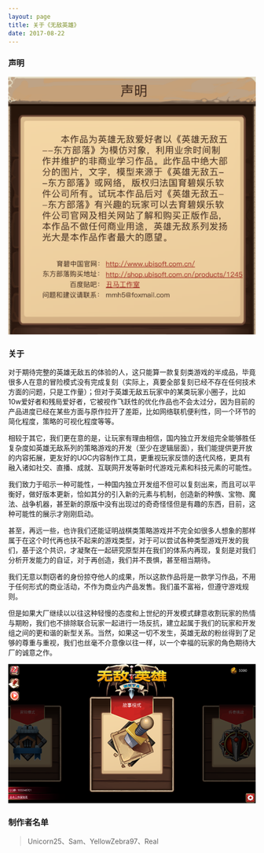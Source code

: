 ```yaml
---
layout: page
title: 关于《无敌英雄》
date: 2017-08-22 
---
```


### 声明
![](/images/h5r-statement.png)

### 关于
对于期待完整的英雄无敌五的体验的人，这只能算一款复刻类游戏的半成品，毕竟很多人在意的冒险模式没有完成复刻（实际上，真要全部复刻已经不存在任何技术方面的问题，只是工作量）；但对于英雄无敌五玩家中的某类玩家小圈子，比如10w爱好者和残局爱好者，它被视作飞跃性的优化作品也不会太过分，因为目前的产品进度已经在某些方面与原作拉开了差距，比如网络联机便利性，同一个环节的简化程度，策略的可视化程度等等。

相较于其它，我们更在意的是，让玩家有理由相信，国内独立开发组完全能够胜任复杂度如英雄无敌系列的策略游戏的开发（至少在逻辑层面），我们能提供更开放的内容拓展，更友好的UGC内容制作工具，更重视玩家反馈的迭代风格，更具有融入诸如社交、直播、成就、互联网开发等新时代游戏元素和科技元素的可能性。

我们致力于昭示一种可能性，一种国内独立开发组不但可以复刻出来，而且可以平衡好，做好版本更新，恰如其分的引入新的元素与机制，创造新的种族、宝物、魔法、战争机器，甚至新的原版中没有出现过的奇奇怪怪但是有趣的东西，目前，这种可能性的展示才刚刚启动。

甚至，再远一些，也许我们还能证明战棋类策略游戏并不完全如很多人想象的那样属于在这个时代再也扶不起来的游戏类型，对于可以尝试各种类型游戏开发的我们，基于这个共识，才凝聚在一起研究原型并在我们的体系内再现，复刻是对我们分析开发能力的自证，对于再创造，我们并不畏惧，甚至相当期待。

我们无意以剽窃者的身份掠夺他人的成果，所以这款作品将是一款学习作品，不用于任何形式的商业活动，不作为商业内产品发售。我们虽不富裕，但遵守游戏规则。

但是如果大厂继续以以往这种轻慢的态度和上世纪的开发模式肆意收割玩家的热情与期盼，我们也不排除联合玩家一起进行一场反抗，建立起属于我们的玩家和开发组之间的更和谐的新型关系。当然，如果这一切不发生，英雄无敌的粉丝得到了足够的尊重与重视，我们也丝毫不介意像以往一样，以一个幸福的玩家的角色期待大厂的诚意之作。

![](/images/h5r-main.png)

### 制作者名单
>Unicorn25、Sam、YellowZebra97、Real